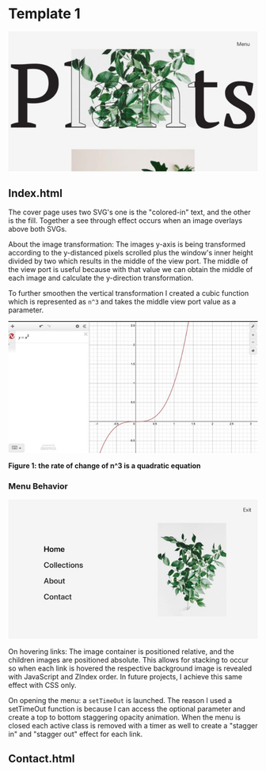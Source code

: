 # Template 1
![](mkdwn/cover.jpeg)

## Index.html
The cover page uses two SVG's one is the "colored-in" text, and the 
other is the fill. Together a see through effect occurs when an image overlays
above both SVGs.

About the image transformation:
The images y-axis is being transformed according to the y-distanced pixels scrolled
plus the window's inner height divided by two which results in the middle of the view port.
The middle of the view port is useful because with that value we can obtain the middle 
of each image and calculate the y-direction transformation.

To further smoothen the vertical transformation I created a cubic function
which is represented as `n^3` and takes the middle view port value as a parameter.

![](mkdwn/n3.jpeg)

**Figure 1: the rate of change of n^3 is a quadratic equation**

### Menu Behavior
![](mkdwn/menu.jpeg)

On hovering links:
The image container is positioned relative, and the children images
are positioned absolute. This allows for stacking to occur so when
each link is hovered the respective background image is revealed with JavaScript and ZIndex order.
In future projects, I achieve this same effect with CSS only. 

On opening the menu: 
a `setTimeOut` is launched. The reason I used a setTimeOut function is because I can access 
the optional parameter and create a top to bottom staggering opacity animation. When the menu is closed
each active class is removed with a timer as well to create a "stagger in" and "stagger out" effect for each link.

## Contact.html
